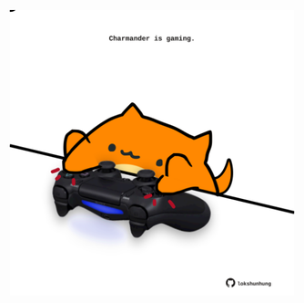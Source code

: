 <!-- built at 22/02/2023, 18:00:46 UTC -->
<p align="center">
  <img width="500" height="500" src="./ReadmeImage.svg">
</p>

